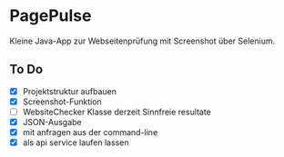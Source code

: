 # PagePulse

Kleine Java-App zur Webseitenprüfung mit Screenshot über Selenium.

## To Do
- [x] Projektstruktur aufbauen
- [x] Screenshot-Funktion
- [ ] WebsiteChecker Klasse derzeit Sinnfreie resultate
- [x] JSON-Ausgabe
- [x] mit anfragen aus der command-line
- [x] als api service laufen lassen
